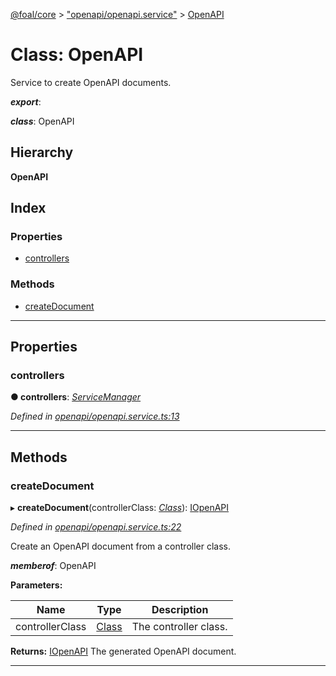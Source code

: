 [@foal/core](../README.md) > ["openapi/openapi.service"](../modules/_openapi_openapi_service_.md) > [OpenAPI](../classes/_openapi_openapi_service_.openapi.md)

# Class: OpenAPI

Service to create OpenAPI documents.

*__export__*: 

*__class__*: OpenAPI

## Hierarchy

**OpenAPI**

## Index

### Properties

* [controllers](_openapi_openapi_service_.openapi.md#controllers)

### Methods

* [createDocument](_openapi_openapi_service_.openapi.md#createdocument)

---

## Properties

<a id="controllers"></a>

###  controllers

**● controllers**: *[ServiceManager](_core_service_manager_.servicemanager.md)*

*Defined in [openapi/openapi.service.ts:13](https://github.com/FoalTS/foal/blob/70cc46bd/packages/core/src/openapi/openapi.service.ts#L13)*

___

## Methods

<a id="createdocument"></a>

###  createDocument

▸ **createDocument**(controllerClass: *[Class](../modules/_core_class_interface_.md#class)*): [IOpenAPI](../interfaces/_openapi_interfaces_.iopenapi.md)

*Defined in [openapi/openapi.service.ts:22](https://github.com/FoalTS/foal/blob/70cc46bd/packages/core/src/openapi/openapi.service.ts#L22)*

Create an OpenAPI document from a controller class.

*__memberof__*: OpenAPI

**Parameters:**

| Name | Type | Description |
| ------ | ------ | ------ |
| controllerClass | [Class](../modules/_core_class_interface_.md#class) |  The controller class. |

**Returns:** [IOpenAPI](../interfaces/_openapi_interfaces_.iopenapi.md)
The generated OpenAPI document.

___

